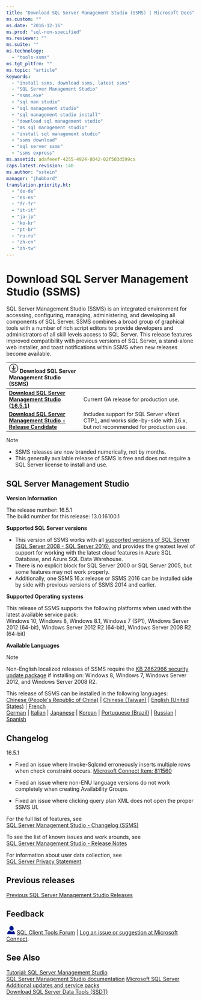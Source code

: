 ```yaml
---
title: "Download SQL Server Management Studio (SSMS) | Microsoft Docs"
ms.custom: ""
ms.date: "2016-12-16"
ms.prod: "sql-non-specified"
ms.reviewer: ""
ms.suite: ""
ms.technology: 
  - "tools-ssms"
ms.tgt_pltfrm: ""
ms.topic: "article"
keywords: 
  - "install ssms, download ssms, latest ssms"
  - "SQL Server Management Studio"
  - "ssms.exe"
  - "sql man studio"
  - "sql management studio"
  - "sql management studio install"
  - "download sql management studio"
  - "ms sql management studio"
  - "install sql management studio"
  - "ssms download"
  - "sql server ssms"
  - "ssms express"
ms.assetid: adafeeef-4255-4924-8042-02f503d599ca
caps.latest.revision: 140
ms.author: "sstein"
manager: "jhubbard"
translation.priority.ht: 
  - "de-de"
  - "es-es"
  - "fr-fr"
  - "it-it"
  - "ja-jp"
  - "ko-kr"
  - "pt-br"
  - "ru-ru"
  - "zh-cn"
  - "zh-tw"
---
```

# Download SQL Server Management Studio (SSMS)
SQL Server Management Studio (SSMS) is an integrated environment for accessing, configuring, managing, administering, and developing all components of SQL Server. SSMS combines a broad group of graphical tools with a number of rich script editors to provide developers and administrators of all skill levels access to SQL Server. This release features improved compatibility with previous versions of SQL Server, a stand-alone web installer, and toast notifications within SSMS when new releases become available.  

    
| ![download](../ssdt/media/download.png) Download SQL Server Management Studio (SSMS)  |  |
|:---|:---|
|**[Download SQL Server Management Studio (16.5.1)](https://go.microsoft.com/fwlink/?linkid=837453)**|Current GA release for production use.|
|**[Download SQL Server Management Studio - Release Candidate](../ssms/sql-server-management-studio--ssms----release-candidate.md)**|Includes support for SQL Server vNext CTP1, and works side-by-side with 16.x, but not recommended for production use.| 


> [!NOTE]
> * SSMS releases are now branded numerically, not by months.
> * This generally available release of SSMS is free and does not require a SQL Server license to install and use.  


## SQL Server Management Studio   
**Version Information**  
  
The release number: 16.5.1  
The build number for this release: 13.0.16100.1
  
**Supported SQL Server versions**  
  
* This version of SSMS works with all [supported versions of SQL Server (SQL Server 2008 - SQL Server 2016),](https://support.microsoft.com/en-us/lifecycle?C2=1044) and provides the greatest level of support for working with the latest cloud features in Azure SQL Database, and Azure SQL Data Warehouse.  
* There is no explicit block for SQL Server 2000 or SQL Server 2005, but some features may not work properly.  
* Additionally, one SSMS 16.x release or SSMS 2016 can be installed side by side with previous versions of SSMS 2014 and earlier. 
  
**Supported Operating systems**  
  
This release of SSMS supports the following platforms when used with the latest available service pack:   
 Windows 10, Windows 8, Windows 8.1, Windows 7 (SP1), Windows Server 2012 (64-bit), Windows Server 2012 R2 (64-bit), Windows Server 2008 R2 (64-bit)  
   
 **Available Languages**  
> [!NOTE]  
> Non-English localized releases of SSMS require the [KB 2862966 security update package](https://support.microsoft.com/en-us/kb/2862966) if installing on: Windows 8, Windows 7, Windows Server 2012, and Windows Server 2008 R2. 
  
 This release of SSMS can be installed in the following languages:  
[Chinese (People's Republic of China)](http://go.microsoft.com/fwlink/?linkid=837453&clcid=0x804) | [Chinese (Taiwan)](http://go.microsoft.com/fwlink/?linkid=837453&clcid=0x404) | [English (United States)](http://go.microsoft.com/fwlink/?linkid=837453&clcid=0x409) | [French](http://go.microsoft.com/fwlink/?linkid=837453&clcid=0x40c)  
[German](http://go.microsoft.com/fwlink/?linkid=837453&clcid=0x407) | [Italian](http://go.microsoft.com/fwlink/?linkid=837453&clcid=0x410) | [Japanese](http://go.microsoft.com/fwlink/?linkid=837453&clcid=0x411) | [Korean](http://go.microsoft.com/fwlink/?linkid=837453&clcid=0x412) | [Portuguese (Brazil)](http://go.microsoft.com/fwlink/?linkid=837453&clcid=0x416) | [Russian](http://go.microsoft.com/fwlink/?linkid=837453&clcid=0x419) | [Spanish](http://go.microsoft.com/fwlink/?linkid=837453&clcid=0x40a)  

 
## Changelog  

16.5.1

* Fixed an issue where Invoke-Sqlcmd erroneously inserts multiple rows when check constraint occurs. [Microsoft Connect Item: 811560](https://connect.microsoft.com/SQLServer/feedback/details/811560)

* Fixed an issue where non-ENU language versions do not work completely when creating Availability Groups.
 
* Fixed an issue where clicking query plan XML does not open the proper SSMS UI.



For the full list of features, see   
                [SQL Server Management Studio - Changelog (SSMS)](../ssms/sql-server-management-studio---changelog--ssms-.md)  
  
To see the list of known issues and work arounds, see   
                [SQL Server Management Studio -  Release Notes](../ssms/sql-server-management-studio----release-notes.md)  
  
For information about user data collection, see   
                [SQL Server Privacy Statement](http://www.microsoft.com/privacystatement/en-us/SQLServer/Default.aspx).  
  
## Previous releases  
[Previous SQL Server Management Studio Releases](../ssms/previous-sql-server-management-studio-releases.md)  
  
## Feedback  
  
![needhelp_person_icon](../ssms/media/needhelp_person_icon.png) [SQL Client Tools Forum](https://social.msdn.microsoft.com/Forums/en-US/home?forum=sqltools) |  [Log an issue or suggestion at Microsoft Connect](https://connect.microsoft.com/SQLServer/Feedback).  
  
## See Also  
[Tutorial: SQL Server Management Studio](http://msdn.microsoft.com/en-us/d2bade70-07cf-4d94-b5d2-88aecb538ed1)  
[SQL Server Management Studio documentation](https://msdn.microsoft.com/library/hh213248(v=sql.130).aspx)  
[Microsoft SQL Server](https://msdn.microsoft.com/library/bb545450.aspx)  
[Additional updates and service packs](https://technet.microsoft.com/sqlserver/ff803383.aspx)  
[Download SQL Server Data Tools (SSDT)](../ssdt/download-sql-server-data-tools--ssdt-.md)  


